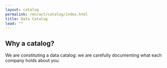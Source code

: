 ```yaml
---
layout: catalog
permalink: /en/act/catalog/index.html
title: Data Catalog
lead: ""
---
```

## Why a catalog?

We are constituting a data catalog: we are carefully documenting what each company holds about you.